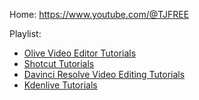 Home: https://www.youtube.com/@TJFREE

Playlist:
- [Olive Video Editor Tutorials](https://www.youtube.com/playlist?list=PLqazFFzUAPc7iMzGSFDBsUOpou3WSlpl8)
- [Shotcut Tutorials](https://www.youtube.com/playlist?list=PLqazFFzUAPc7tJwr4opBVx0-AIAAweDHh)
- [Davinci Resolve Video Editing Tutorials](https://www.youtube.com/playlist?list=PLqazFFzUAPc6mrdlIbh-UDRaarVXx7L5y)
- [Kdenlive Tutorials](https://www.youtube.com/playlist?list=PLqazFFzUAPc7uQaoGxYwxGLk4_6fQrBvE)
